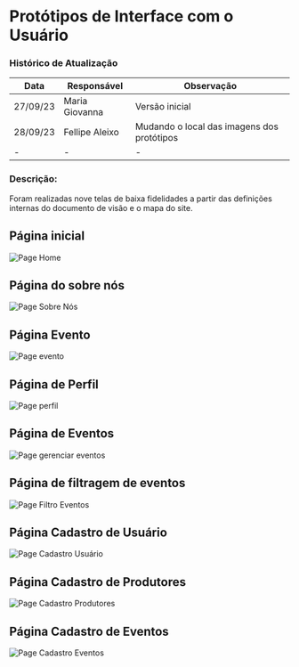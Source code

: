 # Protótipos de Interface com o Usuário

### Histórico de Atualização
| Data | Responsável | Observação |
|------|-------------|------------|
| 27/09/23 | Maria Giovanna | Versão inicial |
| 28/09/23 | Fellipe Aleixo | Mudando o local das imagens dos protótipos |
| - | - | - | 

### Descrição:
Foram realizadas nove telas de baixa fidelidades a partir das definições internas do documento de visão e o mapa do site.

## Página inicial
![Page Home](baixa_fidelidade/homepage.png)

## Página do sobre nós
![Page Sobre Nós](baixa_fidelidade/sobre_nos.png)

## Página Evento
![Page evento](baixa_fidelidade/pag_evento.png)

## Página de Perfil
![Page perfil](baixa_fidelidade/gerenciar_perfis.png)

## Página de Eventos
![Page gerenciar eventos](baixa_fidelidade/gerenciar_eventos.png)

## Página de filtragem de eventos
![Page Filtro Eventos](baixa_fidelidade/filtragemeventos.png)

## Página Cadastro de Usuário
![Page Cadastro Usuário](baixa_fidelidade/cadastrousuario.png)

## Página Cadastro de Produtores
![Page Cadastro Produtores](baixa_fidelidade/cadastroprodutores.png)

## Página Cadastro de Eventos
![Page Cadastro Eventos](baixa_fidelidade/cadastroeventos.png)
